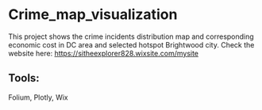 # Crime_map_visualization

This project shows the crime incidents distribution map and corresponding economic cost in DC area and selected hotspot Brightwood city.
Check the website here: https://sitheexplorer828.wixsite.com/mysite

## Tools: 
Folium, Plotly, Wix
